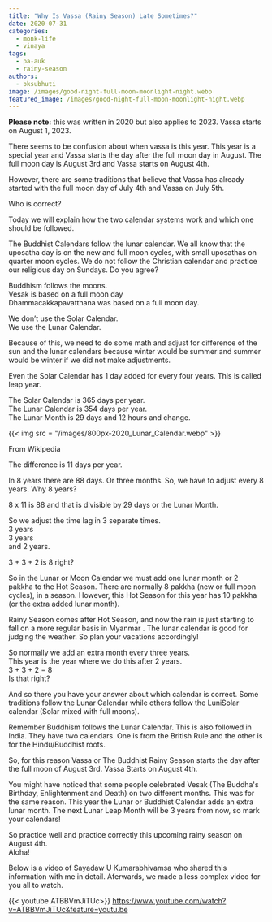 ```yaml
---
title: "Why Is Vassa (Rainy Season) Late Sometimes?"
date: 2020-07-31
categories: 
  - monk-life
  - vinaya
tags: 
  - pa-auk
  - rainy-season
authors: 
  - bksubhuti
image: /images/good-night-full-moon-moonlight-night.webp
featured_image: /images/good-night-full-moon-moonlight-night.webp
---
```


**Please note:** this was written in 2020 but also applies to 2023. Vassa starts on August 1, 2023.

There seems to be confusion about when vassa is this year. This year is a special year and Vassa starts the day after the full moon day in August. The full moon day is August 3rd and Vassa starts on August 4th.

However, there are some traditions that believe that Vassa has already started with the full moon day of July 4th and Vassa on July 5th.

Who is correct?

Today we will explain how the two calendar systems work and which one should be followed.

The Buddhist Calendars follow the lunar calendar. We all know that the uposatha day is on the new and full moon cycles, with small uposathas on quarter moon cycles. We do not follow the Christian calendar and practice our religious day on Sundays. Do you agree?

Buddhism follows the moons.  
Vesak is based on a full moon day  
Dhammacakkapavatthana was based on a full moon day.

We don’t use the Solar Calendar.  
We use the Lunar Calendar.

Because of this, we need to do some math and adjust for difference of the sun and the lunar calendars because winter would be summer and summer would be winter if we did not make adjustments.

Even the Solar Calendar has 1 day added for every four years. This is called leap year.

The Solar Calendar is 365 days per year.  
The Lunar Calendar is 354 days per year.  
The Lunar Month is 29 days and 12 hours and change.

{{< img src = "/images/800px-2020_Lunar_Calendar.webp" >}}

From Wikipedia

The difference is 11 days per year.

  
In 8 years there are 88 days. Or three months. So, we have to adjust every 8 years. Why 8 years?

8 x 11 is 88 and that is divisible by 29 days or the Lunar Month.

So we adjust the time lag in 3 separate times.  
3 years  
3 years  
and 2 years.

3 + 3 + 2 is 8 right?

So in the Lunar or Moon Calendar we must add one lunar month or 2 pakkha to the Hot Season. There are normally 8 pakkha (new or full moon cycles), in a season. However, this Hot Season for this year has 10 pakkha (or the extra added lunar month).

Rainy Season comes after Hot Season, and now the rain is just starting to fall on a more regular basis in Myanmar . The lunar calendar is good for judging the weather. So plan your vacations accordingly!

So normally we add an extra month every three years.  
This year is the year where we do this after 2 years.  
3 + 3 + 2 = 8  
Is that right?

And so there you have your answer about which calendar is correct. Some traditions follow the Lunar Calendar while others follow the LuniSolar calendar (Solar mixed with full moons).

Remember Buddhism follows the Lunar Calendar. This is also followed in India. They have two calendars. One is from the British Rule and the other is for the Hindu/Buddhist roots.

  
So, for this reason Vassa or The Buddhist Rainy Season starts the day after the full moon of August 3rd. Vassa Starts on August 4th.

You might have noticed that some people celebrated Vesak (The Buddha's Birthday, Enlightenment and Death) on two different months. This was for the same reason. This year the Lunar or Buddhist Calendar adds an extra lunar month. The next Lunar Leap Month will be 3 years from now, so mark your calendars!

So practice well and practice correctly this upcoming rainy season on August 4th.  
Aloha!

Below is a video of Sayadaw U Kumarabhivamsa who shared this information with me in detail. Aferwards, we made a less complex video for you all to watch.

{{< youtube ATBBVmJiTUc>}}
https://www.youtube.com/watch?v=ATBBVmJiTUc&feature=youtu.be
